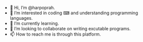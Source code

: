 - 👋 Hi, I’m @harpoprah.
- 👀 I’m interested in coding ⌨ and understanding programming languages.
- 🌱 I’m currently learning.
- 💞️ I’m looking to collaborate on writing excutable programs.
- 📫 How to reach me is through this platform.

<!---
harpoprah/harpoprah is a ✨ special ✨ repository because its `README.md` (this file) appears on your GitHub profile.
You can click the Preview link to take a look at your changes.
--->
